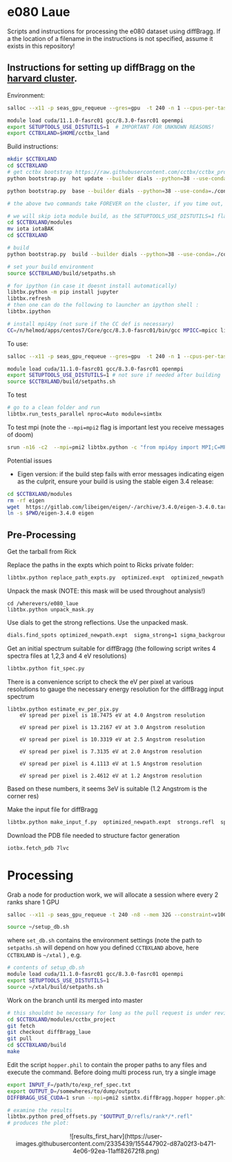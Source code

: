 # e080 Laue
Scripts and instructions for processing the e080 dataset using diffBragg. If a the location of a filename in the instructions is not specified, assume it exists in this repository!

## Instructions for setting up diffBragg on the [harvard cluster](https://www.rc.fas.harvard.edu/).

Environment:

```bash
salloc --x11 -p seas_gpu_requeue --gres=gpu  -t 240 -n 1 --cpus-per-task 32 --mem 32G --constraint=v100

module load cuda/11.1.0-fasrc01 gcc/8.3.0-fasrc01 openmpi
export SETUPTOOLS_USE_DISTUTILS=1  # IMPORTANT FOR UNKNOWN REASONS!
export CCTBXLAND=$HOME/cctbx_land
```

Build instructions:

```bash
mkdir $CCTBXLAND
cd $CCTBXLAND
# get cctbx bootstrap https://raw.githubusercontent.com/cctbx/cctbx_project/master/libtbx/auto_build/bootstrap.py
python bootstrap.py  hot update --builder dials --python=38 --use-conda

python bootstrap.py  base --builder dials --python=38 --use-conda=./conda_base 

# the above two commands take FOREVER on the cluster, if you time out, log back in and reset the modules! Theres something weird with the network requests maybe... 

# we will skip iota module build, as the SETUPTOOLS_USE_DISTUTILS=1 flag causes it to fail
cd $CCTBXLAND/modules
mv iota iotaBAK
cd $CCTBXLAND

# build
python bootstrap.py  build --builder dials --python=38 --use-conda=./conda_base --nproc=40 --config-flags="--enable_cuda" --config-flags="--enable_openmp_if_possible=True" --config-flags="--enable_cxx11"

# set your build environment
source $CCTBXLAND/build/setpaths.sh

# for ipython (in case it doesnt install automatically)
libtbx.python -m pip install jupyter
libtbx.refresh
# then one can do the following to launcher an ipython shell :
libtbx.ipython

# install mpi4py (not sure if the CC def is necessary)
CC=/n/helmod/apps/centos7/Core/gcc/8.3.0-fasrc01/bin/gcc MPICC=mpicc libtbx.python -m pip install -v --no-binary mpi4py mpi4py

```

To use:

```bash
salloc --x11 -p seas_gpu_requeue --gres=gpu  -t 240 -n 1 --cpus-per-task 32 --mem 32G --constraint=v100

module load cuda/11.1.0-fasrc01 gcc/8.3.0-fasrc01 openmpi
export SETUPTOOLS_USE_DISTUTILS=1 # not sure if needed after building
source $CCTBXLAND/build/setpaths.sh
```

To test

```bash
# go to a clean folder and run
libtbx.run_tests_parallel nproc=Auto module=simtbx
```

To test mpi (note the `--mpi=mpi2` flag is important lest you receive messages of doom)

```bash
srun -n16 -c2  --mpi=pmi2 libtbx.python -c "from mpi4py import MPI;C=MPI.COMM_WORLD;print(C.rank,C.size)"
```

Potential issues

* Eigen version: if the build step fails with error messages indicating eigen as the culprit, ensure your build is using the stable eigen 3.4 release:

```bash
cd $CCTBXLAND/modules
rm -rf eigen
wget  https://gitlab.com/libeigen/eigen/-/archive/3.4.0/eigen-3.4.0.tar.gz
ln -s $PWD/eigen-3.4.0 eigen
```

## Pre-Processing

Get the tarball from Rick

Replace the paths in the expts which point to Ricks private folder:

```bash
libtbx.python replace_path_expts.py  optimized.expt  optimized_newpath.expt
```

Unpack the mask (NOTE: this mask will be used throughout analysis!)

```
cd /wherevers/e080_laue
libtbx.python unpack_mask.py
```

Use dials to get the strong reflections. Use the unpacked mask.

```bash
dials.find_spots optimized_newpath.expt  sigma_strong=1 sigma_background=1 mask=~/e080_laue/newbad.pkl  gain=0.4 kernel_size=[2,2] output.reflections=strongs.refl min_spot_size=3 filter.d_min=1.493 max_spot_size=90
```

Get an initial spectrum suitable for diffBragg (the following script writes 4 spectra files at 1,2,3 and 4 eV resolutions)

```bash
libtbx.python fit_spec.py
```

There is a convenience script to check the eV per pixel at various resolutions to gauge the necessary energy resolution for the diffBragg input spectrum

```
libtbx.python estimate_ev_per_pix.py 
	eV spread per pixel is 18.7475 eV at 4.0 Angstrom resolution

	eV spread per pixel is 13.2167 eV at 3.0 Angstrom resolution

	eV spread per pixel is 10.3319 eV at 2.5 Angstrom resolution

	eV spread per pixel is 7.3135 eV at 2.0 Angstrom resolution

	eV spread per pixel is 4.1113 eV at 1.5 Angstrom resolution

	eV spread per pixel is 2.4612 eV at 1.2 Angstrom resolution

```

Based on these numbers, it seems 3eV is suitable (1.2 Angstrom is the corner res)

Make the input file for diffBragg

```bash
libtbx.python make_input_f.py  optimized_newpath.expt  strongs.refl  spec_3eV.lam 
```

Download the PDB file needed to structure factor generation

```
iotbx.fetch_pdb 7lvc
```

# Processing

Grab a node for production work, we will allocate a session where every 2 ranks share 1 GPU

```bash
salloc --x11 -p seas_gpu_requeue -t 240 -n8 --mem 32G --constraint=v100 --gres=gpu:4

source ~/setup_db.sh
```

where `set_db.sh` contains the environment settings (note the path to `setpaths.sh` will depend on how you defined `CCTBXLAND` above, here `CCTBXLAND` is `~/xtal` ) , e.g.

```bash
# contents of setup_db.sh
module load cuda/11.1.0-fasrc01 gcc/8.3.0-fasrc01 openmpi
export SETUPTOOLS_USE_DISTUTILS=1
source ~/xtal/build/setpaths.sh 
```

Work on the branch until its merged into master

```bash
# this shouldnt be necessary for long as the pull request is under review as of Feb 23, 2022, but for now, this processing is only supported under the diffBragg_laue branch of cctbx_project:
cd $CCTBXLAND/modules/cctbx_project
git fetch
git checkout diffBragg_laue
git pull
cd $CCTBXLAND/build
make
```

Edit the script `hopper.phil` to contain the proper paths to any files and execute the command. Before doing multi process run, try a single image

```bash
export INPUT_F=/path/to/exp_ref_spec.txt
export OUTPUT_D=/somewheres/to/dump/outputs
DIFFBRAGG_USE_CUDA=1 srun --mpi=pmi2 simtbx.diffBragg.hopper hopper.phil  exp_ref_spec_file=$INPUT_F outdir=$OUTPUT_D num_devices=4 first_n=8

# examine the results
libtbx.python pred_offsets.py "$OUTPUT_D/refls/rank*/*.refl"
# produces the plot:
```

<p align="center">
![results_first_harv](https://user-images.githubusercontent.com/2335439/155447902-d87a02f3-b471-4e06-92ea-11aff82672f8.png)
</p>


